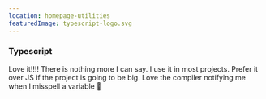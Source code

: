 ```yaml
---
location: homepage-utilities
featuredImage: typescript-logo.svg
---
```

### Typescript

Love it!!!! There is nothing more I can say. I use it in most projects. Prefer it over JS if the project is going to be big.
Love the compiler notifying me when I misspell a variable 😬
